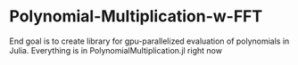 # Polynomial-Multiplication-w-FFT

End goal is to create library for gpu-parallelized evaluation of polynomials in Julia.
Everything is in PolynomialMultiplication.jl right now
